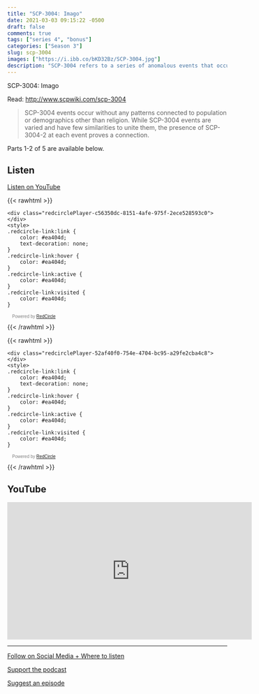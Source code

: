 ```yaml
---
title: "SCP-3004: Imago"
date: 2021-03-03 09:15:22 -0500
draft: false
comments: true
tags: ["series 4", "bonus"]
categories: ["Season 3"]
slug: scp-3004
images: ["https://i.ibb.co/bKD32Bz/SCP-3004.jpg"]
description: "SCP-3004 refers to a series of anomalous events that occur in Roman Catholic, Eastern Catholic, Anglican, and Episcopalian communities."
---
```


SCP-3004: Imago

Read: http://www.scpwiki.com/scp-3004

> SCP-3004 events occur without any patterns connected to population or demographics other than religion. While SCP-3004 events are varied and have few similarities to unite them, the presence of SCP-3004-2 at each event proves a connection.

Parts 1-2 of 5 are available below.

## Listen

[Listen on YouTube](#youtube)

{{< rawhtml >}}
<script async defer onload="redcircleIframe();" src="https://api.podcache.net/embedded-player/sh/63705181-2bd5-4fc1-a869-6f5b27226efa/ep/c56350dc-8151-4afe-975f-2ece528593c0"></script>
    <div class="redcirclePlayer-c56350dc-8151-4afe-975f-2ece528593c0"></div>
    <style>
    .redcircle-link:link {
        color: #ea404d;
        text-decoration: none;
    }
    .redcircle-link:hover {
        color: #ea404d;
    }
    .redcircle-link:active {
        color: #ea404d;
    }
    .redcircle-link:visited {
        color: #ea404d;
    }
</style>
<p style="margin-top:3px;margin-left:11px;font-family: sans-serif;font-size: 10px; color: gray;">Powered by <a class="redcircle-link" href="https://redcircle.com?utm_source=rc_embedded_player&utm_medium=web&utm_campaign=embedded_v1">RedCircle</a></p>
{{< /rawhtml >}}

{{< rawhtml >}}
<script async defer onload="redcircleIframe();" src="https://api.podcache.net/embedded-player/sh/63705181-2bd5-4fc1-a869-6f5b27226efa/ep/52af40f0-754e-4704-bc95-a29fe2cba4c8"></script>
    <div class="redcirclePlayer-52af40f0-754e-4704-bc95-a29fe2cba4c8"></div>
    <style>
    .redcircle-link:link {
        color: #ea404d;
        text-decoration: none;
    }
    .redcircle-link:hover {
        color: #ea404d;
    }
    .redcircle-link:active {
        color: #ea404d;
    }
    .redcircle-link:visited {
        color: #ea404d;
    }
</style>
<p style="margin-top:3px;margin-left:11px;font-family: sans-serif;font-size: 10px; color: gray;">Powered by <a class="redcircle-link" href="https://redcircle.com?utm_source=rc_embedded_player&utm_medium=web&utm_campaign=embedded_v1">RedCircle</a></p>
{{< /rawhtml >}}

## YouTube

<iframe width="560" height="315" src="https://www.youtube.com/embed/videoseries?list=PLg9w-hysP5nLlgATFlsUcHgth4tZAAud1" frameborder="0" allow="autoplay; encrypted-media" allowfullscreen></iframe>

---

[Follow on Social Media + Where to listen](/links)

[Support the podcast](/support)

[Suggest an episode](/suggest)
